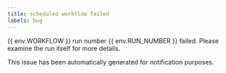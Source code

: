 ```yaml
---
title: scheduled workflow failed
labels: bug
---
```

{{ env.WORKFLOW }} run number {{ env.RUN_NUMBER }} failed.  Please examine the run itself for more details.

This issue has been automatically generated for notification purposes.
